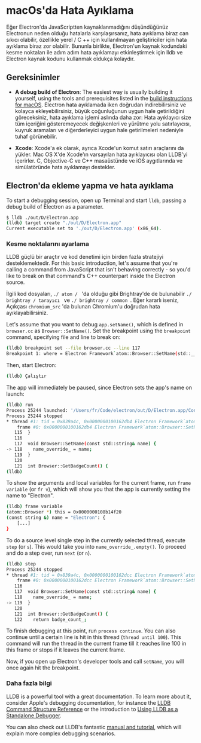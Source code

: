 # macOs'da Hata Ayıklama

Eğer Electron'da JavaScriptten kaynaklanmadığını düşündüğünüz Electronun neden olduğu hatalarla karşılaşırsanız, hata ayıklama biraz can sıkıcı olabilir, özellikle yerel / C ++ için kullanılmayan geliştiriciler için hata ayıklama biraz zor olabilir. Bununla birlikte, Electron'un kaynak kodundaki kesme noktaları ile adım adım hata ayıklamayı etkinleştirmek için lldb ve Electron kaynak kodunu kullanmak oldukça kolaydır.

## Gereksinimler

* **A debug build of Electron**: The easiest way is usually building it yourself, using the tools and prerequisites listed in the [build instructions for macOS](build-instructions-osx.md). Electron hata ayıklamada iken doğrudan indirebilirsiniz ve kolayca ekleyebilirsiniz, büyük çoğunluğunun uygun hale getirildiğini göreceksiniz, hata ayıklama işlemi aslında daha zor: Hata ayıklayıcı size tüm içeriğini gösteremeyecek değişkenleri ve yürütme yolu satırlayıcısı, kuyruk aramaları ve diğerderleyici uygun hale getirilmeleri nedeniyle tuhaf görünebilir.

* **Xcode**: Xcode'a ek olarak, ayrıca Xcode'un komut satırı araçlarını da yükler. Mac OS X'de Xcode'ın varsayılan hata ayıklayıcısı olan LLDB'yi içerirler. C, Objective-C ve C++ masaüstünde ve iOS aygıtlarında ve simülatöründe hata ayıklamayı destekler.

## Electron'da ekleme yapma ve hata ayıklama

To start a debugging session, open up Terminal and start `lldb`, passing a debug build of Electron as a parameter.

```sh
$ lldb ./out/D/Electron.app
(lldb) target create "./out/D/Electron.app"
Current executable set to './out/D/Electron.app' (x86_64).
```

### Kesme noktalarını ayarlama

LLDB güçlü bir araçtır ve kod denetimi için birden fazla stratejiyi desteklemektedir. For this basic introduction, let's assume that you're calling a command from JavaScript that isn't behaving correctly - so you'd like to break on that command's C++ counterpart inside the Electron source.

İlgili kod dosyaları, `./ atom / ` 'da olduğu gibi Brightray'de de bulunabilir `./ brightray / tarayıcı ` ve `./ brightray / common `. Eğer kararlı iseniz, Açıkçası ` chromium_src ` 'da bulunan Chromium'u doğrudan hata ayıklayabilirsiniz.

Let's assume that you want to debug `app.setName()`, which is defined in `browser.cc` as `Browser::SetName()`. Set the breakpoint using the `breakpoint` command, specifying file and line to break on:

```sh
(lldb) breakpoint set --file browser.cc --line 117
Breakpoint 1: where = Electron Framework`atom::Browser::SetName(std::__1::basic_string<char, std::__1::char_traits<char>, std::__1::allocator<char> > const&) + 20 at browser.cc:118, address = 0x000000000015fdb4
```

Then, start Electron:

```sh
(lldb) Çalıştır
```

The app will immediately be paused, since Electron sets the app's name on launch:

```sh
(lldb) run
Process 25244 launched: '/Users/fr/Code/electron/out/D/Electron.app/Contents/MacOS/Electron' (x86_64)
Process 25244 stopped
* thread #1: tid = 0x839a4c, 0x0000000100162db4 Electron Framework`atom::Browser::SetName(this=0x0000000108b14f20, name="Electron") + 20 at browser.cc:118, queue = 'com.apple.main-thread', stop reason = breakpoint 1.1
    frame #0: 0x0000000100162db4 Electron Framework`atom::Browser::SetName(this=0x0000000108b14f20, name="Electron") + 20 at browser.cc:118
   115  }
   116
   117  void Browser::SetName(const std::string& name) {
-> 118    name_override_ = name;
   119  }
   120
   121  int Browser::GetBadgeCount() {
(lldb)
```

To show the arguments and local variables for the current frame, run `frame variable` (or `fr v`), which will show you that the app is currently setting the name to "Electron".

```sh
(lldb) frame variable
(atom::Browser *) this = 0x0000000108b14f20
(const string &) name = "Electron": {
    [...]
}
```

To do a source level single step in the currently selected thread, execute `step` (or `s`). This would take you into `name_override_.empty()`. To proceed and do a step over, run `next` (or `n`).

```sh
(lldb) step
Process 25244 stopped
* thread #1: tid = 0x839a4c, 0x0000000100162dcc Electron Framework`atom::Browser::SetName(this=0x0000000108b14f20, name="Electron") + 44 at browser.cc:119, queue = 'com.apple.main-thread', stop reason = step in
    frame #0: 0x0000000100162dcc Electron Framework`atom::Browser::SetName(this=0x0000000108b14f20, name="Electron") + 44 at browser.cc:119
   116
   117  void Browser::SetName(const std::string& name) {
   118    name_override_ = name;
-> 119  }
   120
   121  int Browser::GetBadgeCount() {
   122    return badge_count_;
```

To finish debugging at this point, run `process continue`. You can also continue until a certain line is hit in this thread (`thread until 100`). This command will run the thread in the current frame till it reaches line 100 in this frame or stops if it leaves the current frame.

Now, if you open up Electron's developer tools and call `setName`, you will once again hit the breakpoint.

### Daha fazla bilgi

LLDB is a powerful tool with a great documentation. To learn more about it, consider Apple's debugging documentation, for instance the [LLDB Command Structure Reference](https://developer.apple.com/library/mac/documentation/IDEs/Conceptual/gdb_to_lldb_transition_guide/document/lldb-basics.html#//apple_ref/doc/uid/TP40012917-CH2-SW2) or the introduction to [Using LLDB as a Standalone Debugger](https://developer.apple.com/library/mac/documentation/IDEs/Conceptual/gdb_to_lldb_transition_guide/document/lldb-terminal-workflow-tutorial.html).

You can also check out LLDB's fantastic [manual and tutorial](http://lldb.llvm.org/tutorial.html), which will explain more complex debugging scenarios.